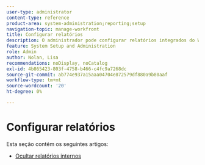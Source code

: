 ```yaml
---
user-type: administrator
content-type: reference
product-area: system-administration;reporting;setup
navigation-topic: manage-workfront
title: Configurar relatórios
description: O administrador pode configurar relatórios integrados do Workfront.
feature: System Setup and Administration
role: Admin
author: Nolan, Lisa
recommendations: noDisplay, noCatalog
exl-id: 4b865423-803f-4758-b466-c4fc9a7268dc
source-git-commit: ab774e937a15aaa04704e872579df880a9b80aaf
workflow-type: tm+mt
source-wordcount: '20'
ht-degree: 0%

---
```


# Configurar relatórios

Esta seção contém os seguintes artigos:

* [Ocultar relatórios internos](../../../administration-and-setup/manage-workfront/configure-reports/hide-built-in-reports.md)
